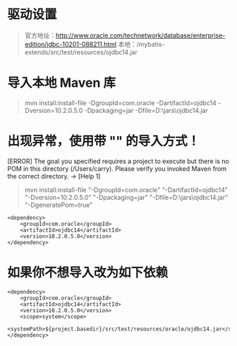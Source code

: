 
# 驱动设置

> 官方地址：http://www.oracle.com/technetwork/database/enterprise-edition/jdbc-10201-088211.html
      本地：/mybatis-extends/src/test/resources/ojdbc14.jar

# 导入本地 Maven 库

> mvn install:install-file -DgroupId=com.oracle -DartifactId=ojdbc14 -Dversion=10.2.0.5.0 -Dpackaging=jar -Dfile=D:\jars\ojdbc14.jar


# 出现异常，使用带 "" 的导入方式！

 [ERROR] The goal you specified requires a project to execute but there is no POM in this directory (/Users/carry). Please verify you invoked Maven from the correct directory. -> [Help 1]

> mvn install:install-file "-DgroupId=com.oracle" "-DartifactId=ojdbc14" "-Dversion=10.2.0.5.0" "-Dpackaging=jar" "-Dfile=D:\jars\ojdbc14.jar" "-DgeneratePom=true"


```
<dependency>
    <groupId>com.oracle</groupId>
    <artifactId>ojdbc14</artifactId>
    <version>10.2.0.5.0</version>
</dependency>
```



# 如果你不想导入改为如下依赖

```
<dependency>
    <groupId>com.oracle</groupId>
    <artifactId>ojdbc14</artifactId>
    <version>10.2.0.5.0</version>
    <scope>system</scope>
	<systemPath>${project.basedir}/src/test/resources/oracle/ojdbc14.jar</systemPath>
</dependency>
```


